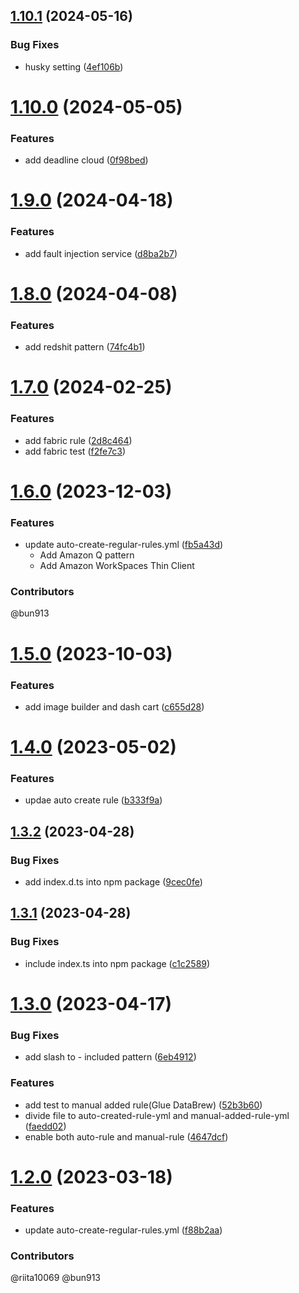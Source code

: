 ## [1.10.1](https://github.com/bun913/textlint-rule-aws-service-name/compare/v1.10.0...v1.10.1) (2024-05-16)


### Bug Fixes

* husky setting ([4ef106b](https://github.com/bun913/textlint-rule-aws-service-name/commit/4ef106b8812926c67db78189ecf51d67e4807928))

# [1.10.0](https://github.com/bun913/textlint-rule-aws-service-name/compare/v1.9.0...v1.10.0) (2024-05-05)


### Features

* add deadline cloud ([0f98bed](https://github.com/bun913/textlint-rule-aws-service-name/commit/0f98bed7a78ea72fbed7362460c2d4436421593d))

# [1.9.0](https://github.com/bun913/textlint-rule-aws-service-name/compare/v1.8.0...v1.9.0) (2024-04-18)


### Features

* add fault injection service ([d8ba2b7](https://github.com/bun913/textlint-rule-aws-service-name/commit/d8ba2b7693b9dca90441aef089d937bda9d078a0))

# [1.8.0](https://github.com/bun913/textlint-rule-aws-service-name/compare/v1.7.0...v1.8.0) (2024-04-08)


### Features

* add redshit pattern ([74fc4b1](https://github.com/bun913/textlint-rule-aws-service-name/commit/74fc4b15dcad97bd2c5e2cf9509332cc7e26ad79))

# [1.7.0](https://github.com/bun913/textlint-rule-aws-service-name/compare/v1.6.0...v1.7.0) (2024-02-25)


### Features

* add fabric rule ([2d8c464](https://github.com/bun913/textlint-rule-aws-service-name/commit/2d8c4645e9cd4b44c005a7d23e9a1b9b4afc511e))
* add fabric test ([f2fe7c3](https://github.com/bun913/textlint-rule-aws-service-name/commit/f2fe7c371008a6413bd80cd5a366b58760742585))

# [1.6.0](https://github.com/bun913/textlint-rule-aws-service-name/compare/v1.5.0...v1.6.0) (2023-12-03)

### Features

* update auto-create-regular-rules.yml ([fb5a43d](https://github.com/bun913/textlint-rule-aws-service-name/commit/fb5a43dd158d5592f283326c021d9ead8e3ed59d))
    * Add Amazon Q pattern
    * Add Amazon WorkSpaces Thin Client

### Contributors

@bun913

# [1.5.0](https://github.com/bun913/textlint-rule-aws-service-name/compare/v1.4.0...v1.5.0) (2023-10-03)


### Features

* add image builder and dash cart ([c655d28](https://github.com/bun913/textlint-rule-aws-service-name/commit/c655d28bf37dbd4eb668b15013d473698922f3fc))

# [1.4.0](https://github.com/bun913/textlint-rule-aws-service-name/compare/v1.3.2...v1.4.0) (2023-05-02)


### Features

* updae auto create rule ([b333f9a](https://github.com/bun913/textlint-rule-aws-service-name/commit/b333f9a4d7945760a225c4b6ff6784be65286836))

## [1.3.2](https://github.com/bun913/textlint-rule-aws-service-name/compare/v1.3.1...v1.3.2) (2023-04-28)


### Bug Fixes

* add index.d.ts into npm package ([9cec0fe](https://github.com/bun913/textlint-rule-aws-service-name/commit/9cec0fed8586e0f3c3e032025a8e4168662a68a6))

## [1.3.1](https://github.com/bun913/textlint-rule-aws-service-name/compare/v1.3.0...v1.3.1) (2023-04-28)


### Bug Fixes

* include index.ts into npm package ([c1c2589](https://github.com/bun913/textlint-rule-aws-service-name/commit/c1c2589b3cc78caf81d9cbc0c30108c2ef7a9d6e))

# [1.3.0](https://github.com/bun913/textlint-rule-aws-service-name/compare/v1.2.0...v1.3.0) (2023-04-17)


### Bug Fixes

* add slash to - included pattern ([6eb4912](https://github.com/bun913/textlint-rule-aws-service-name/commit/6eb4912c62f26bba3392d21d7c026f5f45ac8799))


### Features

* add test to manual added rule(Glue DataBrew) ([52b3b60](https://github.com/bun913/textlint-rule-aws-service-name/commit/52b3b605a5f981c660eadc1e17c057f664a5ed55))
* divide file to auto-created-rule-yml and manual-added-rule-yml ([faedd02](https://github.com/bun913/textlint-rule-aws-service-name/commit/faedd023393c54b0276d5a06d2218cfb2cb648d0))
* enable both auto-rule and manual-rule ([4647dcf](https://github.com/bun913/textlint-rule-aws-service-name/commit/4647dcf0806a82c39ba0f09a0fd04b7dcc7a44f2))

# [1.2.0](https://github.com/bun913/textlint-rule-aws-service-name/compare/v1.1.2...v1.2.0) (2023-03-18)


### Features

* update auto-create-regular-rules.yml ([f88b2aa](https://github.com/bun913/textlint-rule-aws-service-name/commit/f88b2aa0a1829ba1c1914f00e9ba92618845c427))


### Contributors

@riita10069 @bun913
